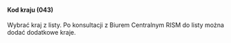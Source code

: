 #### Kod kraju (043)

Wybrać kraj z listy. Po konsultacji z Biurem Centralnym RISM do listy można dodać dodatkowe kraje.

